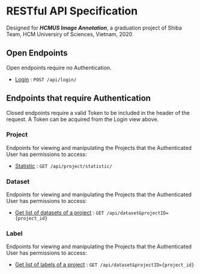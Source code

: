 # RESTful API Specification
Designed for ***HCMUS Image Annotation***, a graduation project of Shiba Team, HCM Universiry of Sciences, Vietnam, 2020

## Open Endpoints

Open endpoints require no Authentication.

* [Login](login.md) : `POST /api/login/`

## Endpoints that require Authentication

Closed endpoints require a valid Token to be included in the header of the
request. A Token can be acquired from the Login view above.

### Project 

Endpoints for viewing and manipulating the Projects that the Authenticated User has permissions to access:

* [Statistic](project/statistic.md) : `GET /api/project/statistic/`

### Dataset 

Endpoints for viewing and manipulating the Projects that the Authenticated User has permissions to access:

* [Get list of datasets of a project](dataset/get-dataset-of-project.md) : `GET /api/dataset&projectID={project_id}`

### Label 

Endpoints for viewing and manipulating the Projects that the Authenticated User has permissions to access:

* [Get list of labels of a project](label/get-label-of-project.md) : `GET /api/dataset&projectID={project_id}`



